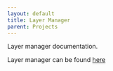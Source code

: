 ```yaml
---
layout: default
title: Layer Manager
parent: Projects
---
```


Layer manager documentation.

Layer manager can be found [here](https://github.com/Vizzuality/layer-manager)